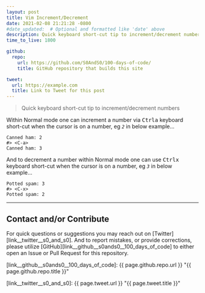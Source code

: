 ```yaml
---
layout: post
title: Vim Increment/Decrement
date: 2021-02-08 21:21:28 -0800
#date_updated:  # Optional and formatted like 'date' above
description: Quick keyboard short-cut tip to increment/decrement numbers
time_to_live: 1800

github:
  repo:
    url: https://github.com/S0AndS0/100-days-of-code/
    title: GitHub repository that builds this site

tweet:
  url: https://example.com
  title: Link to Tweet for this post
---
```




> Quick keyboard short-cut tip to increment/decrement numbers


Within Normal mode one can increment a number via <kbd>Ctrl</kbd><kbd>a</kbd> keyboard short-cut when the cursor is on a number, eg _`2`_ in below example...


```
Canned ham: 2
#> <C-a>
Canned ham: 3
```


And to decrement a number within Normal mode one can use <kbd>Ctrl</kbd><kbd>x</kbd> keyboard short-cut when the cursor is on a number, eg _`3`_ in below example...


```
Potted spam: 3
#> <C-x>
Potted spam: 2
```


______


## Contact and/or Contribute
[heading__contact_andor_contribute]: #contact-andor-contribute


For quick questions or suggestions you may reach out on [Twitter][link__twitter__s0_and_s0]. And to report mistakes, or provide corrections, please utilize [GitHub][link__github__s0ands0__100_days_of_code] to either open an Issue or Pull Request for this repository.



[link__github__s0ands0__100_days_of_code]: {{ page.github.repo.url }} "{{ page.github.repo.title }}"

[link__twitter__s0_and_s0]: {{ page.tweet.url }} "{{ page.tweet.title }}"

